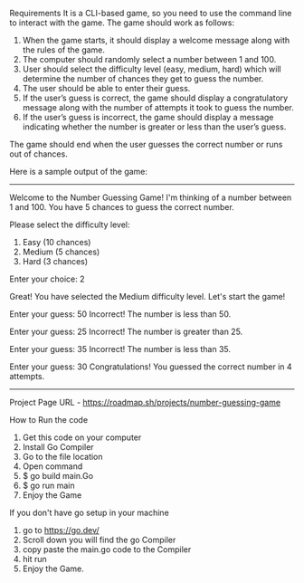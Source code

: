 Requirements
It is a CLI-based game, so you need to use the command line to interact with the game. The game should work as follows:

1) When the game starts, it should display a welcome message along with the rules of the game.
2) The computer should randomly select a number between 1 and 100.
3) User should select the difficulty level (easy, medium, hard) which will determine the number of chances they get to guess the number.
4) The user should be able to enter their guess.
5) If the user’s guess is correct, the game should display a congratulatory message along with the number of attempts it took to guess 
   the number.
6) If the user’s guess is incorrect, the game should display a message indicating whether the number is greater or less than the user’s 
   guess.

The game should end when the user guesses the correct number or runs out of chances.

Here is a sample output of the game:
****************************************************************************************************************************************
Welcome to the Number Guessing Game!
I'm thinking of a number between 1 and 100.
You have 5 chances to guess the correct number.

Please select the difficulty level:
1. Easy (10 chances)
2. Medium (5 chances)
3. Hard (3 chances)

Enter your choice: 2

Great! You have selected the Medium difficulty level.
Let's start the game!

Enter your guess: 50
Incorrect! The number is less than 50.

Enter your guess: 25
Incorrect! The number is greater than 25.

Enter your guess: 35
Incorrect! The number is less than 35.

Enter your guess: 30
Congratulations! You guessed the correct number in 4 attempts.
****************************************************************************************************************************************

Project Page URL - https://roadmap.sh/projects/number-guessing-game

How to Run the code

1) Get this code on your computer
2) Install Go Compiler 
3) Go to the file location 
4) Open command
5) $ go build main.Go
6) $ go run main
7) Enjoy the Game

If you don't have go setup in your machine
1) go to https://go.dev/
2) Scroll down you will find the go Compiler
3) copy paste the main.go code to the Compiler
4) hit run
5) Enjoy the Game.
